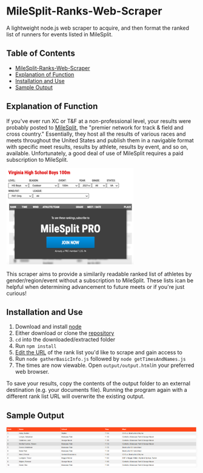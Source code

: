 # MileSplit-Ranks-Web-Scraper
A lightweight node.js web scraper to acquire, and then format the ranked list of runners for events listed in MileSplit. 

## Table of Contents 
- [MileSplit-Ranks-Web-Scraper](#milesplit-ranks-web-scraper)
- [Explanation of Function](#explanation-of-function)
- [Installation and Use](#installation-and-use)
- [Sample Output](#sample-output)

## Explanation of Function 
If you've ever run XC or T&F at a non-professional level, your results were probably posted to [MileSplit](https://www.milesplit.com/), the "premier network for track & field and cross country." Essentially, they host all the results of various races and meets throughout the United States and publish them in a navigable format with specific meet results, results by athlete, results by event, and so on, available. Unfortunately, a good deal of use of MileSplit requires a paid subscription to MileSplit. 

![having to pay image](readme/paying.png)

This scraper aims to provide a similarily readable ranked list of athletes by gender/region/event without a subscription to MileSplit. These lists ican be helpful when determining advancement to future meets or if you're just curious! 

## Installation and Use

1. Download and install [node](https://nodejs.org/en/) 
2. Either download or clone the [repository](https://github.com/TheBlueness/MileSplit-Ranks-Web-Scraper)
3. `cd` into the downloaded/extracted folder 
4. Run `npm install` 
5. [Edit the URL](https://github.com/TheBlueness/MileSplit-Ranks-Web-Scraper/blob/8736c4c85ee81c3b3b6c18ff3a284a61643240d7/gatherBasicInfo.js#L3-L6) of the rank list you'd like to scrape and gain access to 
6. Run `node gatherBasicInfo.js` followed by `node getTimesAndNames.js`
7. The times are now viewable. Open `output/output.html`in your preferred web browser. 

To save your results, copy the contents of the output folder to an external destination (e.g. your documents file). Running the program again with a different rank list URL will overwrite the existing output. 

## Sample Output 
![sample image](readme/sample-output.png)
